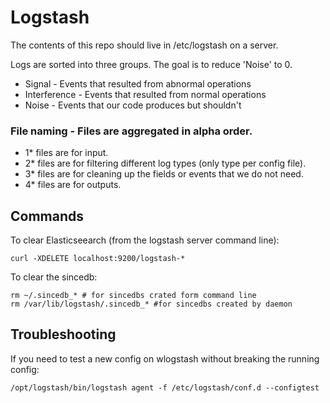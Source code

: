 # Logstash
The contents of this repo should live in /etc/logstash on a server.

Logs are sorted into three groups. The goal is to reduce 'Noise' to 0.
* Signal - Events that resulted from abnormal operations
* Interference - Events that resulted from normal operations
* Noise - Events that our code produces but shouldn't

### File naming - Files are aggregated in alpha order.
* 1* files are for input.
* 2* files are for filtering different log types (only type per config file).
* 3* files are for cleaning up the fields or events that we do not need.
* 4* files are for outputs.

## Commands
To clear Elasticseearch (from the logstash server command line):
```
curl -XDELETE localhost:9200/logstash-*
```

To clear the sincedb:
```
rm ~/.sincedb_* # for sincedbs crated form command line
rm /var/lib/logstash/.sincedb_* #for sincedbs created by daemon
```
## Troubleshooting
If you need to test a new config on wlogstash without breaking the running config:
```
/opt/logstash/bin/logstash agent -f /etc/logstash/conf.d --configtest
```
